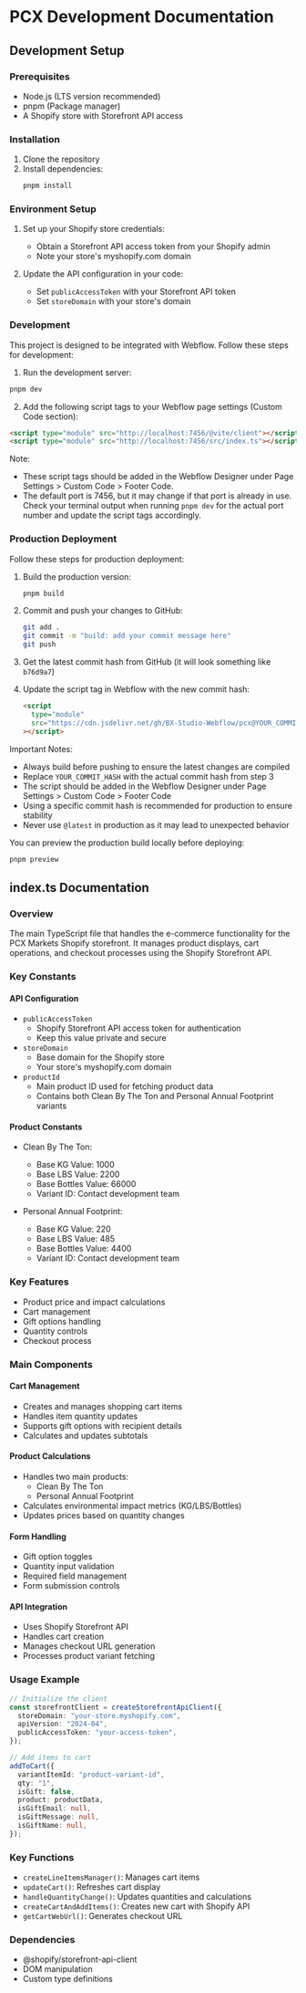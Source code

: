 # PCX Development Documentation

## Development Setup

### Prerequisites

- Node.js (LTS version recommended)
- pnpm (Package manager)
- A Shopify store with Storefront API access

### Installation

1. Clone the repository
2. Install dependencies:
   ```bash
   pnpm install
   ```

### Environment Setup

1. Set up your Shopify store credentials:

   - Obtain a Storefront API access token from your Shopify admin
   - Note your store's myshopify.com domain

2. Update the API configuration in your code:
   - Set `publicAccessToken` with your Storefront API token
   - Set `storeDomain` with your store's domain

### Development

This project is designed to be integrated with Webflow. Follow these steps for development:

1. Run the development server:

```bash
pnpm dev
```

2. Add the following script tags to your Webflow page settings (Custom Code section):

```html
<script type="module" src="http://localhost:7456/@vite/client"></script>
<script type="module" src="http://localhost:7456/src/index.ts"></script>
```

Note:

- These script tags should be added in the Webflow Designer under Page Settings > Custom Code > Footer Code.
- The default port is 7456, but it may change if that port is already in use. Check your terminal output when running `pnpm dev` for the actual port number and update the script tags accordingly.

### Production Deployment

Follow these steps for production deployment:

1. Build the production version:

   ```bash
   pnpm build
   ```

2. Commit and push your changes to GitHub:

   ```bash
   git add .
   git commit -m "build: add your commit message here"
   git push
   ```

3. Get the latest commit hash from GitHub (it will look something like `b76d9a7`)

4. Update the script tag in Webflow with the new commit hash:
   ```html
   <script
     type="module"
     src="https://cdn.jsdelivr.net/gh/BX-Studio-Webflow/pcx@YOUR_COMMIT_HASH/dist/index.js"
   ></script>
   ```

Important Notes:

- Always build before pushing to ensure the latest changes are compiled
- Replace `YOUR_COMMIT_HASH` with the actual commit hash from step 3
- The script should be added in the Webflow Designer under Page Settings > Custom Code > Footer Code
- Using a specific commit hash is recommended for production to ensure stability
- Never use `@latest` in production as it may lead to unexpected behavior

You can preview the production build locally before deploying:

```bash
pnpm preview
```

## index.ts Documentation

### Overview

The main TypeScript file that handles the e-commerce functionality for the PCX Markets Shopify storefront. It manages product displays, cart operations, and checkout processes using the Shopify Storefront API.

### Key Constants

#### API Configuration

- `publicAccessToken`
  - Shopify Storefront API access token for authentication
  - Keep this value private and secure
- `storeDomain`
  - Base domain for the Shopify store
  - Your store's myshopify.com domain
- `productId`
  - Main product ID used for fetching product data
  - Contains both Clean By The Ton and Personal Annual Footprint variants

#### Product Constants

- Clean By The Ton:

  - Base KG Value: 1000
  - Base LBS Value: 2200
  - Base Bottles Value: 66000
  - Variant ID: Contact development team

- Personal Annual Footprint:
  - Base KG Value: 220
  - Base LBS Value: 485
  - Base Bottles Value: 4400
  - Variant ID: Contact development team

### Key Features

- Product price and impact calculations
- Cart management
- Gift options handling
- Quantity controls
- Checkout process

### Main Components

#### Cart Management

- Creates and manages shopping cart items
- Handles item quantity updates
- Supports gift options with recipient details
- Calculates and updates subtotals

#### Product Calculations

- Handles two main products:
  - Clean By The Ton
  - Personal Annual Footprint
- Calculates environmental impact metrics (KG/LBS/Bottles)
- Updates prices based on quantity changes

#### Form Handling

- Gift option toggles
- Quantity input validation
- Required field management
- Form submission controls

#### API Integration

- Uses Shopify Storefront API
- Handles cart creation
- Manages checkout URL generation
- Processes product variant fetching

### Usage Example

```typescript
// Initialize the client
const storefrontClient = createStorefrontApiClient({
  storeDomain: "your-store.myshopify.com",
  apiVersion: "2024-04",
  publicAccessToken: "your-access-token",
});

// Add items to cart
addToCart({
  variantItemId: "product-variant-id",
  qty: "1",
  isGift: false,
  product: productData,
  isGiftEmail: null,
  isGiftMessage: null,
  isGiftName: null,
});
```

### Key Functions

- `createLineItemsManager()`: Manages cart items
- `updateCart()`: Refreshes cart display
- `handleQuantityChange()`: Updates quantities and calculations
- `createCartAndAddItems()`: Creates new cart with Shopify API
- `getCartWebUrl()`: Generates checkout URL

### Dependencies

- @shopify/storefront-api-client
- DOM manipulation
- Custom type definitions
